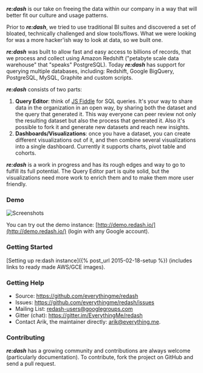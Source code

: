 **_re:dash_** is our take on freeing the data within our company in a way that will better fit our culture and usage patterns.

Prior to **_re:dash_**, we tried to use traditional BI suites and discovered a set of bloated, technically challenged and slow tools/flows. What we were looking for was a more hacker'ish way to look at data, so we built one.

**_re:dash_** was built to allow fast and easy access to billions of records, that we process and collect using Amazon Redshift ("petabyte scale data warehouse" that "speaks" PostgreSQL).
Today **_re:dash_** has support for querying multiple databases, including: Redshift, Google BigQuery, PostgreSQL, MySQL, Graphite and custom scripts.

**_re:dash_** consists of two parts:

1. **Query Editor**: think of [JS Fiddle](http://jsfiddle.net) for SQL queries. It's your way to share data in the organization in an open way, by sharing both the dataset and the query that generated it. This way everyone can peer review not only the resulting dataset but also the process that generated it. Also it's possible to fork it and generate new datasets and reach new insights.
2. **Dashboards/Visualizations**: once you have a dataset, you can create different visualizations out of it, and then combine several visualizations into a single dashboard. Currently it supports charts, pivot table and cohorts.

**_re:dash_** is a work in progress and has its rough edges and way to go to fulfill its full potential. The Query Editor part is quite solid, but the visualizations need more work to enrich them and to make them more user friendly.

### Demo

![Screenshots](https://raw.github.com/EverythingMe/redash/screenshots/screenshots.gif)

You can try out the demo instance: [http://demo.redash.io/](http://demo.redash.io/) (login with any Google account).

### Getting Started

[Setting up re:dash instance]({% post_url 2015-02-18-setup %}) (includes links to ready made AWS/GCE images).

### Getting Help

* Source: https://github.com/everythingme/redash
* Issues: https://github.com/everythingme/redash/issues
* Mailing List: redash-users@googlegroups.com
* Gitter (chat): https://gitter.im/EverythingMe/redash
* Contact Arik, the maintainer directly: arik@everything.me.

### Contributing
**_re:dash_** has a growing community and contributions are always welcome (particularly documentation). To contribute, fork the project on GitHub and send a pull request.
